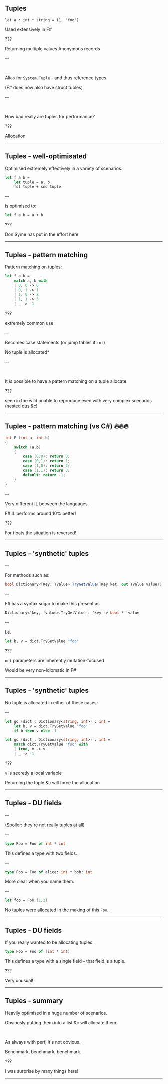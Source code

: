 
## Tuples

```
let a : int * string = (1, "foo")
```

Used extensively in F\#

???

Returning multiple values
Anonymous records

--

&nbsp;

Alias for `System.Tuple` - and thus reference types

(F\# does now also have struct tuples)

--

&nbsp;

How bad really are tuples for performance?

???

Allocation

---

## Tuples - well-optimisated

Optimised extremely effectively in a variety of scenarios.

```fsharp
let f a b =
    let tuple = a, b
    fst tuple + snd tuple
```

--

is optimised to:

```fsharp
let f a b = a + b
```

???

Don Syme has put in the effort here

---

## Tuples - pattern matching

Pattern matching on tuples:

```fsharp
let f a b =
    match a, b with
    | 0, 0 -> 0
    | 0, 1 -> 1
    | 1, 0 -> 2
    | 1, 1 -> 3
    | _ -> -1
```

???

extremely common use

--

Becomes case statements (or jump tables if `int`)

No tuple is allocated*

--

&nbsp;

It _is_ possible to have a pattern matching on a tuple allocate.

???

seen in the wild
unable to reproduce
even with very complex scenarios (nested dus &c)

---

## Tuples - pattern matching (vs C\#) 🔥🔥🔥

```csharp
int F (int a, int b)
{
    switch (a,b)
    {
        case (0,0): return 0;
        case (0,1): return 1;
        case (1,0): return 2;
        case (1,1): return 3;
        default: return -1;
    }
}
```

--

Very different IL between the languages.

F\# IL performs around 10% better!

???

For floats the situation is reversed!

---

## Tuples - 'synthetic' tuples

--

For methods such as:

```csharp
bool Dictionary<TKey, TValue>.TryGetValue(TKey ket, out TValue value);
```

--

F\# has a syntax sugar to make this present as

```fsharp
Dictionary<'key, 'value>.TryGetValue : 'key -> bool * 'value
```

--

i.e.

```fsharp
let b, v = dict.TryGetValue "foo"
```

???

`out` parameters are inherently mutation-focused

Would be very non-idiomatic in F\#

---

## Tuples - 'synthetic' tuples

No tuple is allocated in either of these cases:

--

```fsharp
let go (dict : Dictionary<string, int>) : int =
    let b, v = dict.TryGetValue "foo"
    if b then v else -1
```

```fsharp
let go (dict : Dictionary<string, int>) : int =
    match dict.TryGetValue "foo" with
    | true, v -> v
    | _ -> -1
```

???

`v` is secretly a local variable

Returning the tuple &c will force the allocation

---

## Tuples - DU fields

--

(Spoiler: they're not really tuples at all)

--

```fsharp
type Foo = Foo of int * int
```

This defines a type with two fields.

--

```fsharp
type Foo = Foo of alice: int * bob: int
```

More clear when you name them.

--

```fsharp
let foo = Foo (1,2)
```

No tuples were allocated in the making of this `Foo`.

---

## Tuples - DU fields

If you really wanted to be allocating tuples:

```fsharp
type Foo = Foo of (int * int)
```

This defines a type with a single field - that field is a tuple.

???

Very unusual!

---

## Tuples - summary

Heavily optimised in a huge number of scenarios.

Obviously putting them into a list &c will allocate them.

&nbsp;

As always with perf, it's not obvious.

Benchmark, benchmark, benchmark.

???

I was surprise by many things here!

---
